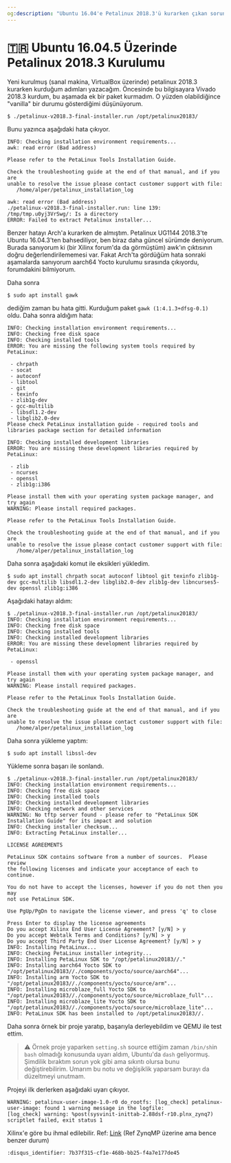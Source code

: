 ```yaml
---
og:description: "Ubuntu 16.04'e Petalinux 2018.3'ü kurarken çıkan sorunları çözüyoruz."
---
```


# 🇹🇷 Ubuntu 16.04.5 Üzerinde Petalinux 2018.3 Kurulumu

Yeni kurulmuş (sanal makina, VirtualBox üzerinde) petalinux 2018.3 kurarken
kurduğum adımları yazacağım. Öncesinde bu bilgisayara Vivado 2018.3 kurdum, bu
aşamada ek bir paket kurmadım. O yüzden olabildiğince "vanilla" bir durumu
gösterdiğimi düşünüyorum.

```shell
$ ./petalinux-v2018.3-final-installer.run /opt/petalinux20183/
```

Bunu yazınca aşağıdaki hata çıkıyor.

```text
INFO: Checking installation environment requirements...
awk: read error (Bad address)

Please refer to the PetaLinux Tools Installation Guide.

Check the troubleshooting guide at the end of that manual, and if you are
unable to resolve the issue please contact customer support with file:
   /home/alper/petalinux_installation_log

awk: read error (Bad address)
./petalinux-v2018.3-final-installer.run: line 139: /tmp/tmp.u0yj3VrSwg/: Is a directory
ERROR: Failed to extract Petalinux installer...
```

Benzer hatayı Arch'a kurarken de almıştım. Petalinux UG1144 2018.3'te Ubuntu
16.04.3'ten bahsediliyor, ben biraz daha güncel sürümde deniyorum. Burada
sanıyorum ki (bir Xilinx forum'da da görmüştüm) awk'ın çıktısının doğru
değerlendirilememesi var. Fakat Arch'ta gördüğüm hata sonraki aşamalarda
sanıyorum aarch64 Yocto kurulumu sırasında çıkıyordu, forumdakini bilmiyorum.

Daha sonra

```shell
$ sudo apt install gawk
```

dediğim zaman bu hata gitti. Kurduğum paket `gawk (1:4.1.3+dfsg-0.1)` oldu. Daha
sonra aldığım hata:

```text
INFO: Checking installation environment requirements...
INFO: Checking free disk space
INFO: Checking installed tools
ERROR: You are missing the following system tools required by PetaLinux:

 - chrpath
 - socat
 - autoconf
 - libtool
 - git
 - texinfo
 - zlib1g-dev
 - gcc-multilib
 - libsdl1.2-dev
 - libglib2.0-dev
Please check PetaLinux installation guide - required tools and libraries package section for detailed information

INFO: Checking installed development libraries
ERROR: You are missing these development libraries required by PetaLinux:

 - zlib
 - ncurses
 - openssl
 - zlib1g:i386

Please install them with your operating system package manager, and try again
WARNING: Please install required packages.

Please refer to the PetaLinux Tools Installation Guide.

Check the troubleshooting guide at the end of that manual, and if you are
unable to resolve the issue please contact customer support with file:
   /home/alper/petalinux_installation_log
```

Daha sonra aşağıdaki komut ile eksikleri yükledim.

```shell
$ sudo apt install chrpath socat autoconf libtool git texinfo zlib1g-dev gcc-multilib libsdl1.2-dev libglib2.0-dev zlib1g-dev libncurses5-dev openssl zlib1g:i386
```

Aşağıdaki hatayı aldım:

```text
$ ./petalinux-v2018.3-final-installer.run /opt/petalinux20183/
INFO: Checking installation environment requirements...
INFO: Checking free disk space
INFO: Checking installed tools
INFO: Checking installed development libraries
ERROR: You are missing these development libraries required by PetaLinux:

 - openssl

Please install them with your operating system package manager, and try again
WARNING: Please install required packages.

Please refer to the PetaLinux Tools Installation Guide.

Check the troubleshooting guide at the end of that manual, and if you are
unable to resolve the issue please contact customer support with file:
   /home/alper/petalinux_installation_log
```

Daha sonra yükleme yaptım:

```shell
$ sudo apt install libssl-dev
```

Yükleme sonra başarı ile sonlandı.

```shell
$ ./petalinux-v2018.3-final-installer.run /opt/petalinux20183/
INFO: Checking installation environment requirements...
INFO: Checking free disk space
INFO: Checking installed tools
INFO: Checking installed development libraries
INFO: Checking network and other services
WARNING: No tftp server found - please refer to "PetaLinux SDK Installation Guide" for its impact and solution
INFO: Checking installer checksum...
INFO: Extracting PetaLinux installer...

LICENSE AGREEMENTS

PetaLinux SDK contains software from a number of sources.  Please review
the following licenses and indicate your acceptance of each to continue.

You do not have to accept the licenses, however if you do not then you may
not use PetaLinux SDK.

Use PgUp/PgDn to navigate the license viewer, and press 'q' to close

Press Enter to display the license agreements
Do you accept Xilinx End User License Agreement? [y/N] > y
Do you accept Webtalk Terms and Conditions? [y/N] > y
Do you accept Third Party End User License Agreement? [y/N] > y
INFO: Installing PetaLinux...
INFO: Checking PetaLinux installer integrity...
INFO: Installing PetaLinux SDK to "/opt/petalinux20183//."
INFO: Installing aarch64 Yocto SDK to "/opt/petalinux20183//./components/yocto/source/aarch64"...
INFO: Installing arm Yocto SDK to "/opt/petalinux20183//./components/yocto/source/arm"...
INFO: Installing microblaze_full Yocto SDK to "/opt/petalinux20183//./components/yocto/source/microblaze_full"...
INFO: Installing microblaze_lite Yocto SDK to "/opt/petalinux20183//./components/yocto/source/microblaze_lite"...
INFO: PetaLinux SDK has been installed to /opt/petalinux20183//.
```

Daha sonra örnek bir proje yaratıp, başarıyla derleyebildim ve QEMU ile test ettim.

> ⚠️ Örnek proje yaparken `setting.sh` source ettiğim zaman `/bin/sh`in `bash`
> olmadığı konusunda uyarı aldım, Ubuntu'da `dash` geliyormuş. Şimdilik bıraktım
> sorun yok gibi ama sıkıntı olursa bunu değiştirebilirim. Umarım bu notu ve
> değişiklik yaparsam burayı da düzeltmeyi unutmam.

Projeyi ilk derlerken aşağıdaki uyarı çıkıyor.

```text
WARNING: petalinux-user-image-1.0-r0 do_rootfs: [log_check] petalinux-user-image: found 1 warning message in the logfile:
[log_check] warning: %post(sysvinit-inittab-2.88dsf-r10.plnx_zynq7) scriptlet failed, exit status 1
```

Xilinx'e göre bu ihmal edilebilir. Ref:
[Link](https://www.xilinx.com/support/answers/71110.html) (Ref ZynqMP üzerine
ama bence benzer durum)

```{disqus}
:disqus_identifier: 7b37f315-cf1e-468b-bb25-f4a7e177de45
```
